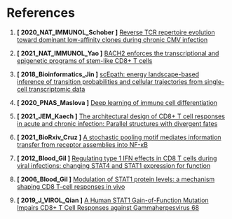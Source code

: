 # References

1. **[ 2020_NAT_IMMUNOL_Schober ]** [Reverse TCR repertoire evolution toward dominant low-affinity clones during chronic CMV infection](https://www.nature.com/articles/s41590-020-0628-2)

2. **[ 2021_NAT_IMMUNOL_Yao ]** [BACH2 enforces the transcriptional and epigenetic programs of stem-like CD8+ T cells](https://www.nature.com/articles/s41590-021-00868-7?proof=t)

3. **[ 2018_Bioinformatics_Jin ]** [scEpath: energy landscape-based inference of transition probabilities and cellular trajectories from single-cell transcriptomic data](https://academic.oup.com/bioinformatics/article/34/12/2077/4838235?login=true)

4. **[ 2020_PNAS_Maslova ]** [Deep learning of immune cell differentiation](https://www.pnas.org/content/117/41/25655)
5. **[ 2021_JEM_Kaech ]** [The architectural design of CD8+ T cell responses in acute and chronic infection: Parallel structures with divergent fates](https://rupress.org/jem/article-abstract/218/4/e20201730/211912)
6. **[ 2021_BioRxiv_Cruz ]** [A stochastic pooling motif mediates information transfer from receptor assemblies into NF-κB](https://www.biorxiv.org/content/10.1101/2021.03.29.437543v1)
7. **[ 2012_Blood_Gil ]** [Regulating type 1 IFN effects in CD8 T cells during viral infections: changing STAT4 and STAT1 expression for function](https://ashpublications.org/blood/article/120/18/3718/30702)
8. **[ 2006_Blood_Gil ]** [Modulation of STAT1 protein levels: a mechanism shaping CD8 T-cell responses in vivo](https://ashpublications.org/blood/article/107/3/987/22144)
9. **[ 2019_J_VIROL_Qian ]** [A Human STAT1 Gain-of-Function Mutation Impairs CD8+ T Cell Responses against Gammaherpesvirus 68](https://jvi.asm.org/content/93/19/e00307-19.abstract)
